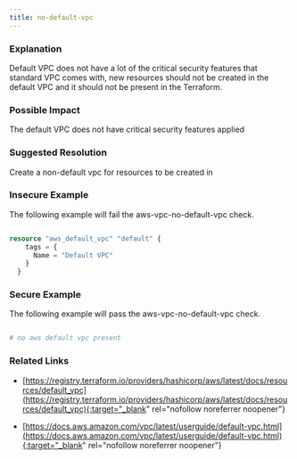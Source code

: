 ```yaml
---
title: no-default-vpc
---
```


### Explanation


Default VPC does not have a lot of the critical security features that standard VPC comes with, new resources should not be created in the default VPC and it should not be present in the Terraform.


### Possible Impact
The default VPC does not have critical security features applied

### Suggested Resolution
Create a non-default vpc for resources to be created in


### Insecure Example

The following example will fail the aws-vpc-no-default-vpc check.

```terraform

resource "aws_default_vpc" "default" {
	tags = {
	  Name = "Default VPC"
	}
  }

```



### Secure Example

The following example will pass the aws-vpc-no-default-vpc check.

```terraform

# no aws default vpc present

```




### Related Links


- [https://registry.terraform.io/providers/hashicorp/aws/latest/docs/resources/default_vpc](https://registry.terraform.io/providers/hashicorp/aws/latest/docs/resources/default_vpc){:target="_blank" rel="nofollow noreferrer noopener"}

- [https://docs.aws.amazon.com/vpc/latest/userguide/default-vpc.html](https://docs.aws.amazon.com/vpc/latest/userguide/default-vpc.html){:target="_blank" rel="nofollow noreferrer noopener"}


